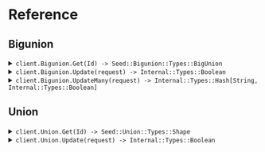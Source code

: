 # Reference
## Bigunion
<details><summary><code>client.Bigunion.Get(Id) -> Seed::Bigunion::Types::BigUnion</code></summary>
<dl>
<dd>

#### 🔌 Usage

<dl>
<dd>

<dl>
<dd>

```ruby
client.bigunion.get();
```
</dd>
</dl>
</dd>
</dl>

#### ⚙️ Parameters

<dl>
<dd>

<dl>
<dd>

**id:** `String` 
    
</dd>
</dl>
</dd>
</dl>


</dd>
</dl>
</details>

<details><summary><code>client.Bigunion.Update(request) -> Internal::Types::Boolean</code></summary>
<dl>
<dd>

#### 🔌 Usage

<dl>
<dd>

<dl>
<dd>

```ruby
client.bigunion.update();
```
</dd>
</dl>
</dd>
</dl>

#### ⚙️ Parameters

<dl>
<dd>

<dl>
<dd>

**request:** `Seed::Bigunion::Types::BigUnion` 
    
</dd>
</dl>
</dd>
</dl>


</dd>
</dl>
</details>

<details><summary><code>client.Bigunion.UpdateMany(request) -> Internal::Types::Hash[String, Internal::Types::Boolean]</code></summary>
<dl>
<dd>

#### 🔌 Usage

<dl>
<dd>

<dl>
<dd>

```ruby
client.bigunion.update_many();
```
</dd>
</dl>
</dd>
</dl>

#### ⚙️ Parameters

<dl>
<dd>

<dl>
<dd>

**request:** `Internal::Types::Array[Seed::Bigunion::Types::BigUnion]` 
    
</dd>
</dl>
</dd>
</dl>


</dd>
</dl>
</details>

## Union
<details><summary><code>client.Union.Get(Id) -> Seed::Union::Types::Shape</code></summary>
<dl>
<dd>

#### 🔌 Usage

<dl>
<dd>

<dl>
<dd>

```ruby
client.bigunion.get();
```
</dd>
</dl>
</dd>
</dl>

#### ⚙️ Parameters

<dl>
<dd>

<dl>
<dd>

**id:** `String` 
    
</dd>
</dl>
</dd>
</dl>


</dd>
</dl>
</details>

<details><summary><code>client.Union.Update(request) -> Internal::Types::Boolean</code></summary>
<dl>
<dd>

#### 🔌 Usage

<dl>
<dd>

<dl>
<dd>

```ruby
client.bigunion.update();
```
</dd>
</dl>
</dd>
</dl>

#### ⚙️ Parameters

<dl>
<dd>

<dl>
<dd>

**request:** `Seed::Union::Types::Shape` 
    
</dd>
</dl>
</dd>
</dl>


</dd>
</dl>
</details>
